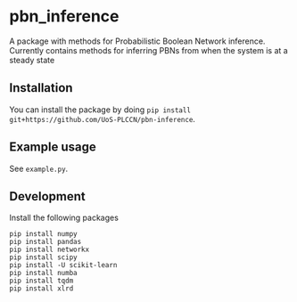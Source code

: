 # pbn_inference

A package with methods for Probabilistic Boolean Network inference. Currently contains methods for inferring PBNs from when the system is at a steady state

## Installation

You can install the package by doing `pip install git+https://github.com/UoS-PLCCN/pbn-inference`.

## Example usage

See `example.py`.

## Development

Install the following packages

```
pip install numpy
pip install pandas
pip install networkx
pip install scipy
pip install -U scikit-learn
pip install numba
pip install tqdm
pip install xlrd
```
